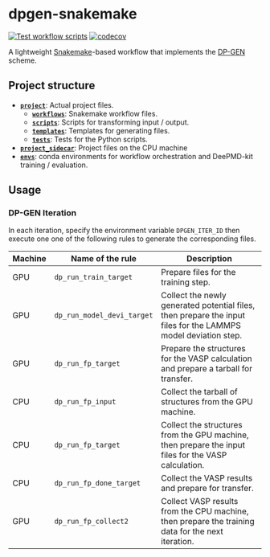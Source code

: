 # dpgen-snakemake

[![Test workflow scripts](https://github.com/chazeon/dpgen-snakemake/actions/workflows/main.yml/badge.svg)](https://github.com/chazeon/dpgen-snakemake/actions/workflows/main.yml)
[![codecov](https://codecov.io/gh/chazeon/dpgen-snakemake/branch/v2/graph/badge.svg?token=Q6GQAIPTNI)](https://codecov.io/gh/chazeon/dpgen-snakemake)


A lightweight [Snakemake][1]-based workflow that implements the [DP-GEN][2] scheme.

[1]: https://snakemake.readthedocs.io/en/stable/
[2]: https://arxiv.org/abs/1910.12690

## Project structure

- [**`project`**](project): Actual project files.
  - [**`workflows`**](project/workflows): Snakemake workflow files.
  - [**`scripts`**](project/scripts): Scripts for transforming input / output.
  - [**`templates`**](project/templates): Templates for generating files.
  - [**`tests`**](project/tests): Tests for the Python scripts.
- [**`project_sidecar`**](project_sidecar): Project files on the CPU machine
- [**`envs`**](envs): conda environments for workflow orchestration and DeePMD-kit training / evaluation.

## Usage

### DP-GEN Iteration

In each iteration, specify the environment variable `DPGEN_ITER_ID` then execute one one of the following rules to generate the corresponding files.

| Machine | Name of the rule           | Description                                                  |
| ------- | -------------------------- | ------------------------------------------------------------ |
| GPU     | `dp_run_train_target`      | Prepare files for the training step.                         |
| GPU     | `dp_run_model_devi_target` | Collect the newly generated potential files, then prepare the input files for the LAMMPS model deviation step. |
| GPU     | `dp_run_fp_target`         | Prepare the structures for the VASP calculation and prepare a tarball for transfer. |
| CPU     | `dp_run_fp_input`          | Collect the tarball of structures from the GPU machine.      |
| CPU     | `dp_run_fp_target`         | Collect the structures from the GPU machine, then prepare the input files for the VASP calculation. |
| CPU     | `dp_run_fp_done_target`    | Collect the VASP results and prepare for transfer.           |
| GPU     | `dp_run_fp_collect2`       | Collect VASP results from the CPU machine, then prepare the training data for the next iteration. |

